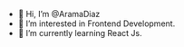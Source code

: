 - 👋 Hi, I’m @AramaDiaz
- 👀 I’m interested in Frontend Development.
- 🌱 I’m currently learning React Js.

<!---
AramaDiaz/AramaDiaz is a ✨ special ✨ repository because its `README.md` (this file) appears on your GitHub profile.
You can click the Preview link to take a look at your changes.
--->
